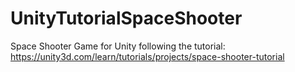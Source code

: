 # UnityTutorialSpaceShooter
Space Shooter Game for Unity following the tutorial: https://unity3d.com/learn/tutorials/projects/space-shooter-tutorial
